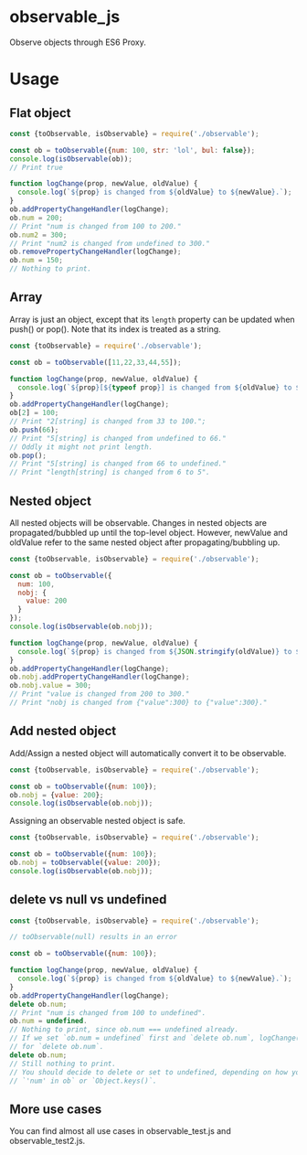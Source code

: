 # observable_js
Observe objects through ES6 Proxy.

# Usage
## Flat object
```javascript
const {toObservable, isObservable} = require('./observable');

const ob = toObservable({num: 100, str: 'lol', bul: false});
console.log(isObservable(ob));
// Print true

function logChange(prop, newValue, oldValue) {
  console.log(`${prop} is changed from ${oldValue} to ${newValue}.`);
}
ob.addPropertyChangeHandler(logChange);
ob.num = 200;
// Print "num is changed from 100 to 200."
ob.num2 = 300;
// Print "num2 is changed from undefined to 300."
ob.removePropertyChangeHandler(logChange);
ob.num = 150;
// Nothing to print.
```

## Array
Array is just an object, except that its `length` property can be updated when push() or pop(). Note that its index is treated as a string.
```javascript
const {toObservable} = require('./observable');

const ob = toObservable([11,22,33,44,55]);

function logChange(prop, newValue, oldValue) {
  console.log(`${prop}[${typeof prop}] is changed from ${oldValue} to ${newValue}.`);
}
ob.addPropertyChangeHandler(logChange);
ob[2] = 100;
// Print "2[string] is changed from 33 to 100.";
ob.push(66);
// Print "5[string] is changed from undefined to 66."
// Oddly it might not print length.
ob.pop();
// Print "5[string] is changed from 66 to undefined."
// Print "length[string] is changed from 6 to 5".
```

## Nested object
All nested objects will be observable. Changes in nested objects are propagated/bubbled up until the top-level object. However, newValue and oldValue refer to the same nested object after propagating/bubbling up.
```javascript
const {toObservable, isObservable} = require('./observable');

const ob = toObservable({
  num: 100,
  nobj: {
    value: 200
  }
});
console.log(isObservable(ob.nobj));

function logChange(prop, newValue, oldValue) {
  console.log(`${prop} is changed from ${JSON.stringify(oldValue)} to ${JSON.stringify(newValue)}.`);
}
ob.addPropertyChangeHandler(logChange);
ob.nobj.addPropertyChangeHandler(logChange);
ob.nobj.value = 300;
// Print "value is changed from 200 to 300."
// Print "nobj is changed from {"value":300} to {"value":300}."
```

## Add nested object
Add/Assign a nested object will automatically convert it to be observable.
```javascript
const {toObservable, isObservable} = require('./observable');

const ob = toObservable({num: 100});
ob.nobj = {value: 200};
console.log(isObservable(ob.nobj));
```

Assigning an observable nested object is safe.
```javascript
const {toObservable, isObservable} = require('./observable');

const ob = toObservable({num: 100});
ob.nobj = toObservable({value: 200});
console.log(isObservable(ob.nobj));
```

## delete vs null vs undefined 
```javascript
const {toObservable, isObservable} = require('./observable');

// toObservable(null) results in an error

const ob = toObservable({num: 100});

function logChange(prop, newValue, oldValue) {
  console.log(`${prop} is changed from ${oldValue} to ${newValue}.`);
}
ob.addPropertyChangeHandler(logChange);
delete ob.num;
// Print "num is changed from 100 to undefined".
ob.num = undefined.
// Nothing to print, since ob.num === undefined already.
// If we set `ob.num = undefined` first and `delete ob.num`, logChange() will also not be invoked
// for `delete ob.num`.
delete ob.num;
// Still nothing to print.
// You should decide to delete or set to undefined, depending on how you would deal with
// `'num' in ob` or `Object.keys()`.
```

## More use cases
You can find almost all use cases in observable_test.js and observable_test2.js.
